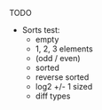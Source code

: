 TODO
  * Sorts test:
    - empty
    - 1, 2, 3 elements
    - (odd / even)
    - sorted
    - reverse sorted
    - log2 +/- 1 sized
    - diff types